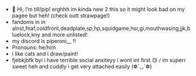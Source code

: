 - 🥀 Hi, I’m till/pip! erghhh im kinda new 2 this so it might look bad on my pagee but heh! (check outt strawpage!) 
-  fandoms in in alnst,fnaf,coldfront,deadplate,sp,hp,squidgame,hsr,gi,mouthwasing,jjk,bluelock,kny and more unlisted!
-  my discord is piperoni__  !! 
- Pronouns: he/him 
-   i like cats and i draw/paint!
- fjebkjbfk byi i have terrible social anxiteyy i wont int first 😓 
   / <!--- dniii - pedos, homophobic, all the bad things... !!! 
  uefjhdb i love music, i wish i could give youa breif type of my favs but i like anything that sounds good heh!
---> 
im superr sweet heh and cuddly i get very attached easily (❁´◡`❁)
